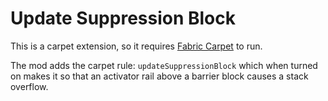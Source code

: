 # Update Suppression Block

This is a carpet extension, so it requires [Fabric Carpet](https://github.com/gnembon/fabric-carpet) to run.

The mod adds the carpet rule: `updateSuppressionBlock` which when turned on makes it so that an activator rail above a barrier block causes a stack overflow.
